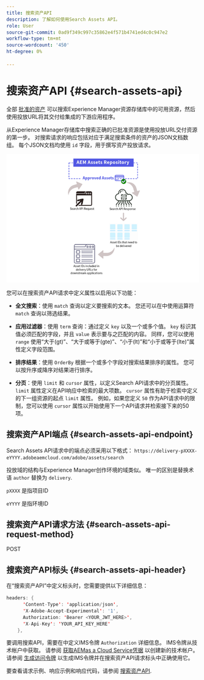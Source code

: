 ```yaml
---
title: 搜索资产API
description: 了解如何使用Search Assets API。
role: User
source-git-commit: 0ad9f349c997c35862e4f571b4741ed4c0c947e2
workflow-type: tm+mt
source-wordcount: '450'
ht-degree: 0%

---
```


# 搜索资产API {#search-assets-api}

全部 [批准的资产](approved-assets.md) 可以搜索Experience Manager资源存储库中的可用资源，然后使用投放URL将其交付给集成的下游应用程序。

从Experience Manager存储库中搜索正确的已批准资源是使用投放URL交付资源的第一步。 对搜索请求的响应包括对应于满足搜索条件的资产的JSON文档数组。 每个JSON文档均使用 `id` 字段，用于撰写资产投放请求。

![直接二进制上传协议概述](assets/search-assets-api-overview.png)

您可以在搜索资产API请求中定义属性以启用以下功能：

* **全文搜索**：使用 `match` 查询以定义要搜索的文本。  您还可以在中使用运算符 `match` 查询以筛选结果。

* **应用过滤器**：使用 `term` 查询：通过定义 `key` 以及一个或多个值。 `key` 标识其值必须匹配的字段，并且 `value` 表示要与之匹配的内容。 同样，您可以使用 `range` 使用“大于(gt)”、“大于或等于(gte)”、“小于(lt)”和“小于或等于(lte)”属性定义字段范围。

* **排序结果**：使用 `OrderBy` 根据一个或多个字段对搜索结果排序的属性。 您可以按升序或降序对结果进行排序。

* **分页**：使用 `limit` 和 `cursor` 属性，以定义Search API请求中的分页属性。 `limit` 属性定义在API响应中检索的最大项数。 `cursor` 属性有助于检索中定义的下一组资源的起点 `limit` 属性。 例如，如果您定义 `50` 作为API请求中的限制，您可以使用 `cursor` 属性以开始使用下一个API请求并检索接下来的50项。

## 搜索资产API端点 {#search-assets-api-endpoint}

Search Assets API请求中的端点必须采用以下格式：
`https://delivery-pXXXX-eYYYY.adobeaemcloud.com/adobe/assets/search`

投放域的结构与Experience Manager创作环境的域类似。 唯一的区别是替换术语 `author` 替换为 `delivery`.

`pXXXX` 是指项目ID

`eYYYY` 是指环境ID

## 搜索资产API请求方法 {#search-assets-api-request-method}

POST

## 搜索资产API标头 {#search-assets-api-header}

在“搜索资产API”中定义标头时，您需要提供以下详细信息：

```java
headers: {
      'Content-Type': 'application/json',
      'X-Adobe-Accept-Experimental': '1',
      Authorization: 'Bearer <YOUR_JWT_HERE>',
      'X-Api-Key': 'YOUR_API_KEY_HERE'
    },
```

要调用搜索API，需要在中定义IMS令牌 `Authorization` 详细信息。 IMS令牌从技术帐户中获取。 请参阅 [获取AEMas a Cloud Service凭据](https://experienceleague.adobe.com/docs/experience-manager-cloud-service/content/implementing/developing/generating-access-tokens-for-server-side-apis.html?lang=en#fetch-the-aem-as-a-cloud-service-credentials) 以创建新的技术帐户。 请参阅 [生成访问令牌](https://experienceleague.adobe.com/docs/experience-manager-cloud-service/content/implementing/developing/generating-access-tokens-for-server-side-apis.html?lang=en#generating-the-access-token) 以生成IMS令牌并在搜索资产API请求标头中正确使用它。

要查看请求示例、响应示例和响应代码，请参阅 [搜索资产API](https://adobe-aem-assets-delivery-experimental.redoc.ly/#operation/search).

